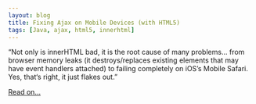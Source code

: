 ```yaml
---
layout: blog
title: Fixing Ajax on Mobile Devices (with HTML5)
tags: [Java, ajax, html5, innerhtml]
---
```


<p><p>&#8220;Not only is innerHTML bad, it is the root cause of many problems&#8230; from browser memory leaks (it destroys/replaces existing elements that may have event handlers attached) to failing completely on iOS’s Mobile Safari. Yes, that&#8216;s right, it just flakes out.&#8221;</p> 

<p><a href="http://community.jboss.org/people/wesleyhales/blog/2011/08/28/fixing-ajax-on-mobile-devices">Read on...</a><br /> 
</p></p>
